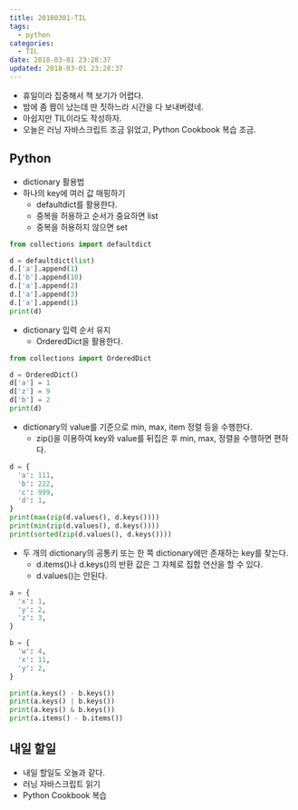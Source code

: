```yaml
---
title: 20180301-TIL
tags:
  - python
categories:
  - TIL
date: 2018-03-01 23:28:37
updated: 2018-03-01 23:28:37
---
```


* 휴일이라 집중해서 책 보기가 어렵다.
* 밤에 좀 짬이 났는데 딴 짓하느라 시간을 다 보내버렸네.
* 아쉽지만 TIL이라도 작성하자.
* 오늘은 러닝 자바스크립트 조금 읽었고, Python Cookbook 복습 조금.

## Python

* dictionary 활용법
* 하나의 key에 여러 값 매핑하기
  * defaultdict를 활용한다.
  * 중복을 허용하고 순서가 중요하면 list
  * 중복을 허용하지 않으면 set

```py
from collections import defaultdict

d = defaultdict(list)
d.['a'].append(1)
d.['b'].append(10)
d.['a'].append(2)
d.['a'].append(3)
d.['a'].append(1)
print(d)
```

* dictionary 입력 순서 유지
  * OrderedDict을 활용한다.

```py
from collections import OrderedDict

d = OrderedDict()
d['a'] = 1
d['z'] = 9
d['b'] = 2
print(d)
```

* dictionary의 value를 기준으로 min, max, item 정렬 등을 수행한다.
  * zip()을 이용하여 key와 value를 뒤집은 후 min, max, 정렬을 수행하면 편하다.

```py
d = {
  'a': 111,
  'b': 222,
  'c': 999,
  'd': 1,
}
print(max(zip(d.values(), d.keys())))
print(min(zip(d.values(), d.keys())))
print(sorted(zip(d.values(), d.keys())))
```

* 두 개의 dictionary의 공통키 또는 한 쪽 dictionary에만 존재하는 key를 찾는다.
  * d.items()나 d.keys()의 반환 값은 그 자체로 집합 연산을 할 수 있다.
  * d.values()는 안된다.

```py
a = {
  'x': 1,
  'y': 2,
  'z': 3,
}

b = {
  'w': 4,
  'x': 11,
  'y': 2,
}

print(a.keys() - b.keys())
print(a.keys() | b.keys())
print(a.keys() & b.keys())
print(a.items() - b.items())
```

## 내일 할일
* 내일 할일도 오늘과 같다.
* 러닝 자바스크립트 읽기
* Python Cookbook 복습
